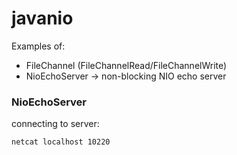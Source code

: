 # javanio

Examples of:
* FileChannel (FileChannelRead/FileChannelWrite)
* NioEchoServer -> non-blocking NIO echo server

### NioEchoServer
connecting to server:
```
netcat localhost 10220
```